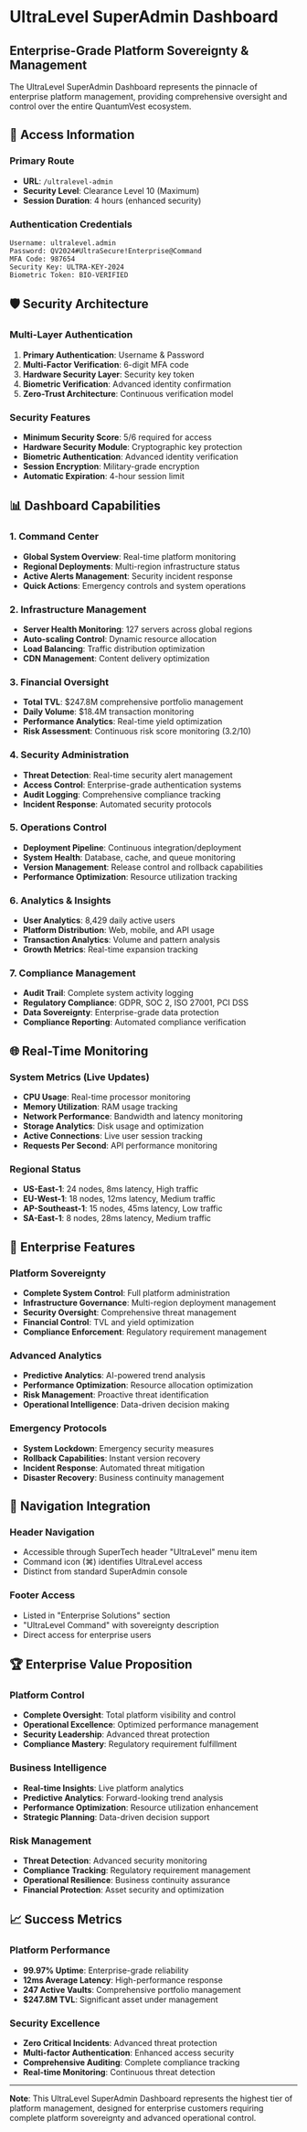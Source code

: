 # UltraLevel SuperAdmin Dashboard

## Enterprise-Grade Platform Sovereignty & Management

The UltraLevel SuperAdmin Dashboard represents the pinnacle of enterprise platform management, providing comprehensive oversight and control over the entire QuantumVest ecosystem.

## 🚀 Access Information

### Primary Route

- **URL**: `/ultralevel-admin`
- **Security Level**: Clearance Level 10 (Maximum)
- **Session Duration**: 4 hours (enhanced security)

### Authentication Credentials

```
Username: ultralevel.admin
Password: QV2024#UltraSecure!Enterprise@Command
MFA Code: 987654
Security Key: ULTRA-KEY-2024
Biometric Token: BIO-VERIFIED
```

## 🛡️ Security Architecture

### Multi-Layer Authentication

1. **Primary Authentication**: Username & Password
2. **Multi-Factor Verification**: 6-digit MFA code
3. **Hardware Security Layer**: Security key token
4. **Biometric Verification**: Advanced identity confirmation
5. **Zero-Trust Architecture**: Continuous verification model

### Security Features

- **Minimum Security Score**: 5/6 required for access
- **Hardware Security Module**: Cryptographic key protection
- **Biometric Authentication**: Advanced identity verification
- **Session Encryption**: Military-grade encryption
- **Automatic Expiration**: 4-hour session limit

## 📊 Dashboard Capabilities

### 1. Command Center

- **Global System Overview**: Real-time platform monitoring
- **Regional Deployments**: Multi-region infrastructure status
- **Active Alerts Management**: Security incident response
- **Quick Actions**: Emergency controls and system operations

### 2. Infrastructure Management

- **Server Health Monitoring**: 127 servers across global regions
- **Auto-scaling Control**: Dynamic resource allocation
- **Load Balancing**: Traffic distribution optimization
- **CDN Management**: Content delivery optimization

### 3. Financial Oversight

- **Total TVL**: $247.8M comprehensive portfolio management
- **Daily Volume**: $18.4M transaction monitoring
- **Performance Analytics**: Real-time yield optimization
- **Risk Assessment**: Continuous risk score monitoring (3.2/10)

### 4. Security Administration

- **Threat Detection**: Real-time security alert management
- **Access Control**: Enterprise-grade authentication systems
- **Audit Logging**: Comprehensive compliance tracking
- **Incident Response**: Automated security protocols

### 5. Operations Control

- **Deployment Pipeline**: Continuous integration/deployment
- **System Health**: Database, cache, and queue monitoring
- **Version Management**: Release control and rollback capabilities
- **Performance Optimization**: Resource utilization tracking

### 6. Analytics & Insights

- **User Analytics**: 8,429 daily active users
- **Platform Distribution**: Web, mobile, and API usage
- **Transaction Analytics**: Volume and pattern analysis
- **Growth Metrics**: Real-time expansion tracking

### 7. Compliance Management

- **Audit Trail**: Complete system activity logging
- **Regulatory Compliance**: GDPR, SOC 2, ISO 27001, PCI DSS
- **Data Sovereignty**: Enterprise-grade data protection
- **Compliance Reporting**: Automated compliance verification

## 🌐 Real-Time Monitoring

### System Metrics (Live Updates)

- **CPU Usage**: Real-time processor monitoring
- **Memory Utilization**: RAM usage tracking
- **Network Performance**: Bandwidth and latency monitoring
- **Storage Analytics**: Disk usage and optimization
- **Active Connections**: Live user session tracking
- **Requests Per Second**: API performance monitoring

### Regional Status

- **US-East-1**: 24 nodes, 8ms latency, High traffic
- **EU-West-1**: 18 nodes, 12ms latency, Medium traffic
- **AP-Southeast-1**: 15 nodes, 45ms latency, Low traffic
- **SA-East-1**: 8 nodes, 28ms latency, Medium traffic

## 🔧 Enterprise Features

### Platform Sovereignty

- **Complete System Control**: Full platform administration
- **Infrastructure Governance**: Multi-region deployment management
- **Security Oversight**: Comprehensive threat management
- **Financial Control**: TVL and yield optimization
- **Compliance Enforcement**: Regulatory requirement management

### Advanced Analytics

- **Predictive Analytics**: AI-powered trend analysis
- **Performance Optimization**: Resource allocation optimization
- **Risk Management**: Proactive threat identification
- **Operational Intelligence**: Data-driven decision making

### Emergency Protocols

- **System Lockdown**: Emergency security measures
- **Rollback Capabilities**: Instant version recovery
- **Incident Response**: Automated threat mitigation
- **Disaster Recovery**: Business continuity management

## 🎯 Navigation Integration

### Header Navigation

- Accessible through SuperTech header "UltraLevel" menu item
- Command icon (⌘) identifies UltraLevel access
- Distinct from standard SuperAdmin console

### Footer Access

- Listed in "Enterprise Solutions" section
- "UltraLevel Command" with sovereignty description
- Direct access for enterprise users

## 🏆 Enterprise Value Proposition

### Platform Control

- **Complete Oversight**: Total platform visibility and control
- **Operational Excellence**: Optimized performance management
- **Security Leadership**: Advanced threat protection
- **Compliance Mastery**: Regulatory requirement fulfillment

### Business Intelligence

- **Real-time Insights**: Live platform analytics
- **Predictive Analytics**: Forward-looking trend analysis
- **Performance Optimization**: Resource utilization enhancement
- **Strategic Planning**: Data-driven decision support

### Risk Management

- **Threat Detection**: Advanced security monitoring
- **Compliance Tracking**: Regulatory requirement management
- **Operational Resilience**: Business continuity assurance
- **Financial Protection**: Asset security and optimization

## 📈 Success Metrics

### Platform Performance

- **99.97% Uptime**: Enterprise-grade reliability
- **12ms Average Latency**: High-performance response
- **247 Active Vaults**: Comprehensive portfolio management
- **$247.8M TVL**: Significant asset under management

### Security Excellence

- **Zero Critical Incidents**: Advanced threat protection
- **Multi-factor Authentication**: Enhanced access security
- **Comprehensive Auditing**: Complete compliance tracking
- **Real-time Monitoring**: Continuous threat detection

---

**Note**: This UltraLevel SuperAdmin Dashboard represents the highest tier of platform management, designed for enterprise customers requiring complete platform sovereignty and advanced operational control.
